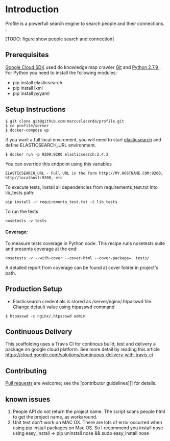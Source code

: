 # Introduction
Profile is a powerfull search engine to search people and their connections. .

[TODO: figure show people search and connection]

## Prerequisites
[Google Cloud SDK][gcloud] used do knowledge map crawler
[Git][] and [Python 2.7.9 ][Python]. For Python you need to install the following modules:
* pip install elasticsearch
* pip install lxml
* pip install pyyaml

## Setup Instructions

```console
$ git clone git@github.com:marcuslacerda/profile.git
$ cd profile/server
$ docker-compose up
```

If you want a full local enviroment, you will need to start [elasticsearch] and define ELASTICSEARCH_URL environment.

```console
$ docker run -p 9200:9200 elasticsearch:2.4.3
```

You can override this endpoint using this variables
```
ELASTICSEARCH_URL - Full URL in the form http://MY.HOSTNAME.COM:9200, http//localhost:9200, etc
```

To execute tests, install all dependencies from requirements_test.txt into lib_tests path:
```
pip install -r requirements_test.txt -t lib_tests
```

To run the tests
```
nosetests -v tests
```
#### Coverage:

To measure tests coverage in Python code. This recipe runs nosetests suite and presents coverage at the end:
```
nosetests -v --with-cover --cover-html --cover-package=. tests/
```
A detailed report from coverage can be found at cover folder in project's path.

## Production Setup
* Elasticsearch credentials is stored as /server/nginx/.htpasswd file. Change default value using htpasswd command

```console
$ htpasswd -c nginx/.htpasswd admin
```

## Continuous Delivery
This scaffolding uses a Travis CI for continous build, test and delivery a package on google cloud platform.
See more detail by reading this article
https://cloud.google.com/solutions/continuous-delivery-with-travis-ci


## Contributing
[Pull requests][] are welcome; see the [contributor guidelines][] for details.

## known issues
1. People API do not return the project name. The script scans people html to get the project name, as workaround.
1. Unit test don't work on MAC OX. There are lots of error occurred when using pip install packages on Mac OS. So I recommend you install nose using easy_install => pip uninstall nose && sudo easy_install nose

[gcloud]: https://cloud.google.com/sdk/
[Git]: http://help.github.com/set-up-git-redirect
[Python]: https://www.python.org
[Pull requests]: https://help.github.com/categories/collaborating-on-projects-using-issues-and-pull-requests/
[elasticsearch]: https://www.elastic.co/products/elasticsearch
